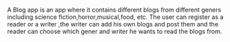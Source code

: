 A Blog app is an app where it contains different blogs from different geners including science  fiction,horror,musical,food, etc.
The user can register as a reader or a writer ,the writer can add his own blogs and post them and the reader can choose which gener and writer he wants to read the blogs from.

